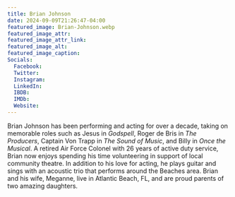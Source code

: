 ```yaml
---
title: Brian Johnson
date: 2024-09-09T21:26:47-04:00
featured_image: Brian-Johnson.webp
featured_image_attr: 
featured_image_attr_link: 
featured_image_alt: 
featured_image_caption: 
Socials:
  Facebook: 
  Twitter: 
  Instagram: 
  LinkedIn: 
  IBDB: 
  IMDb:
  Website: 
---
```

Brian Johnson has been performing and acting for over a decade, taking on memorable roles such as Jesus in *Godspell*, Roger de Bris in *The Producers*, Captain Von Trapp in *The Sound of Music*, and Billy in *Once the Musical*. A retired Air Force Colonel with 26 years of active duty service, Brian now enjoys spending his time volunteering in support of local community theatre. In addition to his love for acting, he plays guitar and sings with an acoustic trio that performs around the Beaches area. Brian and his wife, Meganne, live in Atlantic Beach, FL, and are proud parents of two amazing daughters.
